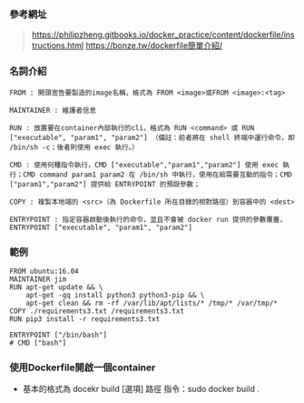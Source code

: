 ### 參考網址
> https://philipzheng.gitbooks.io/docker_practice/content/dockerfile/instructions.html
> https://bonze.tw/dockerfile簡單介紹/

### 名詞介紹
```
FROM : 開頭宣告要製造的image名稱，格式為 FROM <image>或FROM <image>:<tag>

MAINTAINER : 維護者信息

RUN : 放置要在container內部執行的cli，格式為 RUN <command> 或 RUN ["executable", "param1", "param2"] （備註：前者將在 shell 終端中運行命令，即 /bin/sh -c；後者則使用 exec 執行。）

CMD : 使用何種指令執行，CMD ["executable","param1","param2"] 使用 exec 執行；CMD command param1 param2 在 /bin/sh 中執行，使用在給需要互動的指令；CMD ["param1","param2"] 提供給 ENTRYPOINT 的預設參數；

COPY : 複製本地端的 <src>（為 Dockerfile 所在目錄的相對路徑）到容器中的 <dest>

ENTRYPOINT : 指定容器啟動後執行的命令，並且不會被 docker run 提供的參數覆蓋，ENTRYPOINT ["executable", "param1", "param2"]
```

### 範例
```
FROM ubuntu:16.04
MAINTAINER jim 
RUN apt-get update && \
    apt-get -qq install python3 python3-pip && \
    apt-get clean && rm -rf /var/lib/apt/lists/* /tmp/* /var/tmp/*
COPY ./requirements3.txt /requirements3.txt
RUN pip3 install -r requirements3.txt

ENTRYPOINT ["/bin/bash"]
# CMD ["bash"]
```
### 使用Dockerfile開啟一個container
- 基本的格式為 docekr build [選項] 路徑
指令：sudo docker build .
